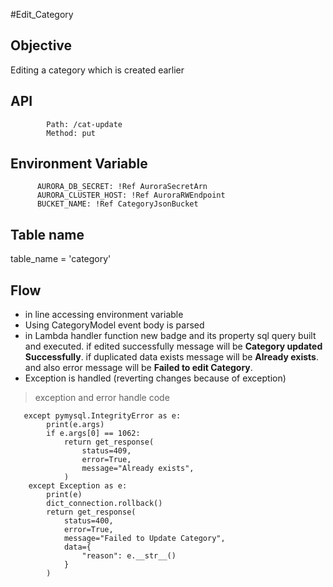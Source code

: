 #Edit_Category

## Objective

Editing a category which is created earlier

## API

            Path: /cat-update
            Method: put

## Environment Variable

          AURORA_DB_SECRET: !Ref AuroraSecretArn
          AURORA_CLUSTER_HOST: !Ref AuroraRWEndpoint
          BUCKET_NAME: !Ref CategoryJsonBucket

## Table name

table_name = 'category'

## Flow

- in line accessing environment variable
- Using CategoryModel event body is parsed
- in Lambda handler function new badge and its property sql query built and executed. if edited successfully message will be **Category updated Successfully**. if duplicated data exists message will be **Already exists**. and also error message will be **Failed to edit Category**.
- Exception is handled (reverting changes because of exception)

> exception and error handle code

```
   except pymysql.IntegrityError as e:
        print(e.args)
        if e.args[0] == 1062:
            return get_response(
                status=409,
                error=True,
                message="Already exists",
            )
    except Exception as e:
        print(e)
        dict_connection.rollback()
        return get_response(
            status=400,
            error=True,
            message="Failed to Update Category",
            data={
                "reason": e.__str__()
            }
        )
```
